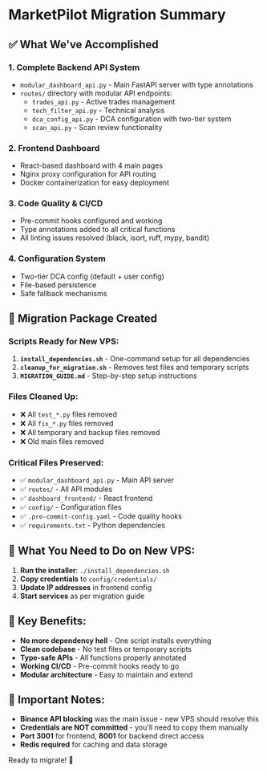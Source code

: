 # MarketPilot Migration Summary

## ✅ What We've Accomplished

### 1. **Complete Backend API System**
- `modular_dashboard_api.py` - Main FastAPI server with type annotations
- `routes/` directory with modular API endpoints:
  - `trades_api.py` - Active trades management
  - `tech_filter_api.py` - Technical analysis
  - `dca_config_api.py` - DCA configuration with two-tier system
  - `scan_api.py` - Scan review functionality

### 2. **Frontend Dashboard**
- React-based dashboard with 4 main pages
- Nginx proxy configuration for API routing
- Docker containerization for easy deployment

### 3. **Code Quality & CI/CD**
- Pre-commit hooks configured and working
- Type annotations added to all critical functions
- All linting issues resolved (black, isort, ruff, mypy, bandit)

### 4. **Configuration System**
- Two-tier DCA config (default + user config)
- File-based persistence
- Safe fallback mechanisms

## 🚀 Migration Package Created

### Scripts Ready for New VPS:
1. **`install_dependencies.sh`** - One-command setup for all dependencies
2. **`cleanup_for_migration.sh`** - Removes test files and temporary scripts
3. **`MIGRATION_GUIDE.md`** - Step-by-step setup instructions

### Files Cleaned Up:
- ❌ All `test_*.py` files removed
- ❌ All `fix_*.py` files removed  
- ❌ All temporary and backup files removed
- ❌ Old main files removed

### Critical Files Preserved:
- ✅ `modular_dashboard_api.py` - Main API server
- ✅ `routes/` - All API modules
- ✅ `dashboard_frontend/` - React frontend
- ✅ `config/` - Configuration files
- ✅ `.pre-commit-config.yaml` - Code quality hooks
- ✅ `requirements.txt` - Python dependencies

## 🔧 What You Need to Do on New VPS:

1. **Run the installer**: `./install_dependencies.sh`
2. **Copy credentials** to `config/credentials/`
3. **Update IP addresses** in frontend config
4. **Start services** as per migration guide

## 🎯 Key Benefits:
- **No more dependency hell** - One script installs everything
- **Clean codebase** - No test files or temporary scripts
- **Type-safe APIs** - All functions properly annotated
- **Working CI/CD** - Pre-commit hooks ready to go
- **Modular architecture** - Easy to maintain and extend

## 🚨 Important Notes:
- **Binance API blocking** was the main issue - new VPS should resolve this
- **Credentials are NOT committed** - you'll need to copy them manually
- **Port 3001** for frontend, **8001** for backend direct access
- **Redis required** for caching and data storage

Ready to migrate! 🚀
